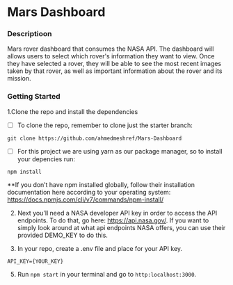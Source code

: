# Mars Dashboard 

### Descriptioon

Mars rover dashboard that consumes the NASA API. The dashboard will allows users to select which rover's information they want to view. Once they have selected a rover, they will be able to see the most recent images taken by that rover, as well as important information about the rover and its mission.

### Getting Started

1.Clone the repo and install the dependencies

 - [ ] To clone the repo, remember to clone just the starter branch:

```git clone https://github.com/ahmedmeshref/Mars-Dashboard```

 - [ ] For this project we are using yarn as our package manager, so to install your depencies run:

```npm install``` 

**If you don’t have npm installed globally, follow their installation documentation here according to your operating system: https://docs.npmjs.com/cli/v7/commands/npm-install/

2. Next you'll need a NASA developer API key in order to access the API endpoints. To do that, go here: https://api.nasa.gov/. If you want to simply look around at what api endpoints NASA offers, you can use their provided DEMO_KEY to do this.

3. In your repo, create a .env file and place for your API key. 

```API_KEY={YOUR_KEY}``` 


5. Run `npm start` in your terminal and go to `http:localhost:3000`.


